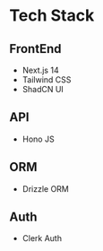 # Tech Stack
## FrontEnd
<ul>
    <li>Next.js 14</li>
    <li>Tailwind CSS</li>
    <li>ShadCN UI</li>
</ul>

## API
<ul>
    <li>Hono JS</li>
</ul>

## ORM
<ul>
    <li>Drizzle ORM</li>
</ul>

## Auth
<ul>
    <li>Clerk Auth</li>
</ul>